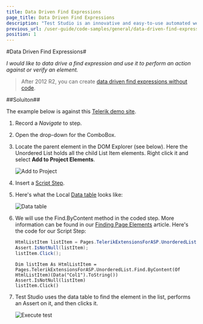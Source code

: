 ```yaml
---
title: Data Driven Find Expressions
page_title: Data Driven Find Expressions
description: "Test Studio is an innovative and easy-to-use automated web, WPF and load testing solution. Test Studio tests support essential technologies like ASP.NET AJAX, Silverlight, PHP and MVC. HTML5, Testing framework, functional testing, performance testing, load testing, exploratory testing, manual testing."
previous_url: /user-guide/code-samples/general/data-driven-find-expressions.aspx, /user-guide/code-samples/general/data-driven-find-expressions
position: 1
---
```

#Data Driven Find Expressions#

*I would like to data drive a find expression and use it to perform an action against or verify an element.*

> After 2012 R2, you can create <a href="/features/elements-explorer/find-element#data-driven" target="_blank">data driven find expressions without code</a>.

##Soluiton##

The example below is against this <a href="http://demos.telerik.com/aspnet-mvc/combobox/index" target="_blank">Telerik demo site</a>.

1. Record a *Navigate* to step.
2. Open the drop-down for the ComboBox.
3. Locate the parent element in the DOM Explorer (see below). Here the Unordered List holds all the child List Item elements. Right click it and select **Add to Project Elements**.

	![Add to Project][1]

4. Insert a <a href="/features/custom-steps/script-step" target="_blank">Script Step</a>.
5. Here's what the Local <a href="/features/data-driven-testing/local-data-driven-test" target="_blank">Data table</a> looks like:

	![Data table][2]

6. We will use the Find.ByContent method in the coded step. More information can be found in our <a href="/testing-framework/write-tests-in-code/intermediate-topics-wtc/element-identification-wtc/finding-page-elements" target="_blank">Finding Page Elements</a> article. Here's the code for our Script Step:

	```C#
	HtmlListItem listItem = Pages.TelerikExtensionsForASP.UnorderedList.Find.ByContent<HtmlListItem>(Data["Col1"].ToString());
	Assert.IsNotNull(listItem);
	listItem.Click();
	```
	```VB
	Dim listItem As HtmlListItem = Pages.TelerikExtensionsForASP.UnorderedList.Find.ByContent(Of HtmlListItem)(Data("Col1").ToString())
	Assert.IsNotNull(listItem)
	listItem.Click()
	```

7. Test Studio uses the data table to find the element in the list, performs an Assert on it, and then clicks it.

	![Execute test][3]

[1]: /img/advanced-topics/coded-samples/general/data-driven-find-expressions/fig1.png
[2]: /img/advanced-topics/coded-samples/general/data-driven-find-expressions/fig2.png
[3]: /img/advanced-topics/coded-samples/general/data-driven-find-expressions/fig3.png


